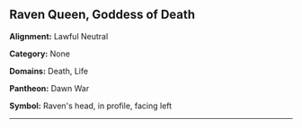 ﻿## Raven Queen, Goddess of Death

**Alignment:** Lawful Neutral

**Category:** None

**Domains:** Death, Life

**Pantheon:** Dawn War

**Symbol:** Raven's head, in profile, facing left

---

